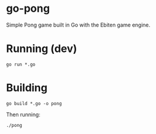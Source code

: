 # go-pong

Simple Pong game built in Go with the Ebiten game engine.

# Running (dev)

```
go run *.go
```

# Building

```
go build *.go -o pong
```

Then running:

```
./pong
```
